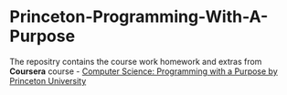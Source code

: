 # Princeton-Programming-With-A-Purpose
The repositry contains the course work homework and extras from  **Coursera** course - [Computer Science: Programming with a Purpose by Princeton University](https://www.coursera.org/learn/cs-programming-java)

